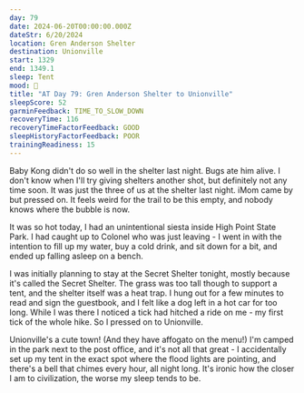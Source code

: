 ```yaml
---
day: 79
date: 2024-06-20T00:00:00.000Z
dateStr: 6/20/2024
location: Gren Anderson Shelter
destination: Unionville
start: 1329
end: 1349.1
sleep: Tent
mood: 🙂
title: "AT Day 79: Gren Anderson Shelter to Unionville"
sleepScore: 52
garminFeedback: TIME_TO_SLOW_DOWN
recoveryTime: 116
recoveryTimeFactorFeedback: GOOD
sleepHistoryFactorFeedback: POOR
trainingReadiness: 15
---
```

Baby Kong didn't do so well in the shelter last night. Bugs ate him alive. I don't know when I'll try giving shelters another shot, but definitely not any time soon. It was just the three of us at the shelter last night. iMom came by but pressed on. It feels weird for the trail to be this empty, and nobody knows where the bubble is now.

It was so hot today, I had an unintentional siesta inside High Point State Park. I had caught up to Colonel who was just leaving - I went in with the intention to fill up my water, buy a cold drink, and sit down for a bit, and ended up falling asleep on a bench.

I was initially planning to stay at the Secret Shelter tonight, mostly because it's called the Secret Shelter. The grass was too tall though to support a tent, and the shelter itself was a heat trap. I hung out for a few minutes to read and sign the guestbook, and I felt like a dog left in a hot car for too long. While I was there I noticed a tick had hitched a ride on me - my first tick of the whole hike. So I pressed on to Unionville.

Unionville's a cute town! (And they have affogato on the menu!) I'm camped in the park next to the post office, and it's not all that great - I accidentally set up my tent in the exact spot where the flood lights are pointing, and there's a bell that chimes every hour, all night long. It's ironic how the closer I am to civilization, the worse my sleep tends to be.
